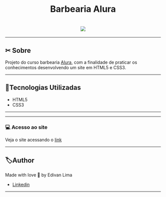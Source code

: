 <h1 align="center">
    <p>Barbearia Alura</p>
</h1>


<h1 align="center">
    <img src="https://ik.imagekit.io/jlzh3neixu/barbearia_tRu7SCLIQ.png">
</h1>

---

## ✂ Sobre

Projeto do curso barbearia [Alura](https://www.alura.com.br/), com a finalidade de praticar os conhecimentos desenvolvendo um site em HTML5 e CSS3.


---

## 📂Tecnologias Utilizadas

- HTML5
- CSS3 

---

---

### :computer: Acesso ao site 

Veja o site acessando o [link](https://barbeariaalura.netlify.app/index.html) 

---
## 🏷Author

Made with love  💜 by Edivan Lima
- [Linkedin](https://www.linkedin.com/in/edivan-lima-43416775/)
---
